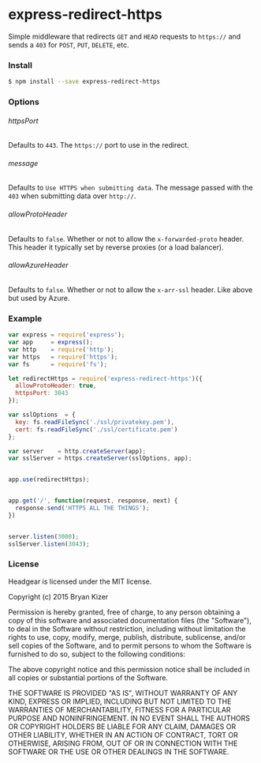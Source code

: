 # express-redirect-https

Simple middleware that redirects `GET` and `HEAD` requests to `https://` and sends a `403` for `POST`, `PUT`, `DELETE`, etc.

### Install

``` bash
$ npm install --save express-redirect-https
```

### Options

###### httpsPort
Defaults to `443`. The `https://` port to use in the redirect.

###### message
Defaults to `Use HTTPS when submitting data`. The message passed with the `403` when submitting data over `http://`.

###### allowProtoHeader
Defaults to `false`. Whether or not to allow the `x-forwarded-proto` header. This header it typically set by reverse proxies (or a load balancer).

###### allowAzureHeader
Defaults to `false`. Whether or not to allow the `x-arr-ssl` header. Like above but used by Azure.


### Example
``` javascript
var express = require('express');
var app     = express();
var http    = require('http');
var https   = require('https');
var fs      = require('fs');

let redirectHttps = require('express-redirect-https')({
  allowProtoHeader: true,
  httpsPort: 3043
});

var sslOptions  = {
  key: fs.readFileSync('./ssl/privatekey.pem'),
  cert: fs.readFileSync('./ssl/certificate.pem')
};

var server    = http.createServer(app);
var sslServer = https.createServer(sslOptions, app);


app.use(redirectHttps);


app.get('/', function(request, response, next) {
  response.send('HTTPS ALL THE THINGS');
})


server.listen(3000);
sslServer.listen(3043);
```

### License

Headgear is licensed under the MIT license.

Copyright (c) 2015 Bryan Kizer

Permission is hereby granted, free of charge, to any person obtaining a copy of this software and associated documentation files (the "Software"), to deal in the Software without restriction, including without limitation the rights to use, copy, modify, merge, publish, distribute, sublicense, and/or sell copies of the Software, and to permit persons to whom the Software is furnished to do so, subject to the following conditions:

The above copyright notice and this permission notice shall be included in all copies or substantial portions of the Software.

THE SOFTWARE IS PROVIDED "AS IS", WITHOUT WARRANTY OF ANY KIND, EXPRESS OR IMPLIED, INCLUDING BUT NOT LIMITED TO THE WARRANTIES OF MERCHANTABILITY, FITNESS FOR A PARTICULAR PURPOSE AND NONINFRINGEMENT. IN NO EVENT SHALL THE AUTHORS OR COPYRIGHT HOLDERS BE LIABLE FOR ANY CLAIM, DAMAGES OR OTHER LIABILITY, WHETHER IN AN ACTION OF CONTRACT, TORT OR OTHERWISE, ARISING FROM, OUT OF OR IN CONNECTION WITH THE SOFTWARE OR THE USE OR OTHER DEALINGS IN THE SOFTWARE.
